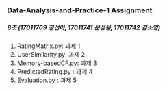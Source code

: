### Data-Analysis-and-Practice-1 Assignment
##### 6조 (17011709 정선아, 17011741 문성용, 17011742 김소영)
1) RatingMatrix.py: 과제 1
2) UserSimilarity.py: 과제 2
3) Memory-basedCF.py: 과제 3
4) PredictedRating.py : 과제 4
5) Evaluation.py : 과제 5
